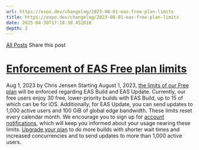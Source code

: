 ```yaml
---
url: https://expo.dev/changelog/2023-08-01-eas-free-plan-limits
title: https://expo.dev/changelog/2023-08-01-eas-free-plan-limits
date: 2025-04-30T17:18:38.452018
depth: 2
---
```


[All Posts](https://expo.dev/changelog)
Share this post
# [Enforcement of EAS Free plan limits](https://expo.dev/changelog/2023-08-01-eas-free-plan-limits)
Aug 1, 2023 by
Chris Jensen
Starting August 1, 2023, [the limits of our Free plan](https://expo.dev/pricing) will be enforced regarding EAS Build and EAS Update.
Currently, our free users enjoy 30 free, lower-priority builds with EAS Build, up to 15 of which can be for iOS. Additionally, for EAS Update, you can send updates to 1,000 active users and 100 GiB of global edge bandwidth. These limits reset every calendar month.
We encourage you to sign up for [account notifications](https://expo.dev/accounts/%5Baccount%5D/settings/email-notifications), which will keep you informed about your usage nearing these limits.
[Upgrade your plan](https://expo.dev/accounts/%5Baccount%5D/settings/billing) to do more builds with shorter wait times and increased concurrencies and to send updates to more than 1,000 active users.

